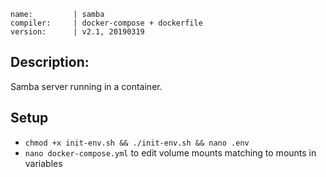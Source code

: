 ```
name:         | samba
compiler:     | docker-compose + dockerfile
version:      | v2.1, 20190319
```

## Description:

Samba server running in a container.

## Setup

* `chmod +x init-env.sh && ./init-env.sh && nano .env`
* `nano docker-compose.yml` to edit volume mounts matching to mounts in variables